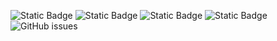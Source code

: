![Static Badge](https://img.shields.io/badge/blacklists-60-000000) ![Static Badge](https://img.shields.io/badge/blacklisted-2432905-cc0000) ![Static Badge](https://img.shields.io/badge/whitelisted-2244-00CC00) ![Static Badge](https://img.shields.io/badge/streaming_blacklist-28107-000000) ![GitHub issues](https://img.shields.io/github/issues/fabriziosalmi/blacklists)
